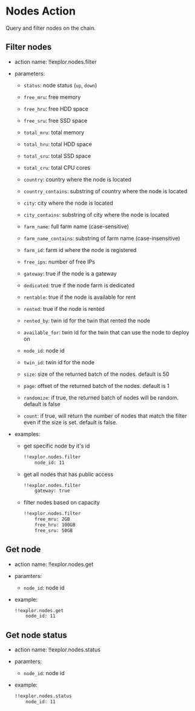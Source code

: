 # Nodes Action
Query and filter nodes on the chain.

## Filter nodes
- action name: !!explor.nodes.filter
- parameters:
    - `status`: node status (`up`, `down`)
    - `free_mru`: free memory
	- `free_hru`: free HDD space
	- `free_sru`: free SSD space
	- `total_mru`: total memory
	- `total_hru`: total HDD space 
	- `total_sru`: total SSD space 
	- `total_cru`: total CPU cores 
	- `country`: country where the node is located
	- `country_contains`: substring of country where the node is located
	- `city`: city where the node is located
	- `city_contains`: substring of city where the node is located
	- `farm_name`: full farm name (case-sensitive)
	- `farm_name_contains`: substring of farm name (case-insensitive)
	- `farm_id`: farm id where the node is registered
	- `free_ips`: number of free IPs
	- `gateway`: true if the node is a gateway
	- `dedicated`: true if the node farm is dedicated
	- `rentable`: true if the node is available for rent
	- `rented`: true if the node is rented
	- `rented_by`: twin id for the twin that rented the node
	- `available_for`: twin id for the twin that can use the node to deploy on
	- `node_id`: node id
	- `twin_id`: twin id for the node

    
    - `size`: size of the returned batch of the nodes. default is 50
    - `page`: offset of the returned batch of the nodes. default is 1
    - `randomize`: if true, the returned batch of nodes will be random. default is false
    - `count`: if true, will return the number of nodes that match the filter even if the size is set. default is false.

- examples:
    - get specific node by it's id
        ```bash
        !!explor.nodes.filter
            node_id: 11
        ```
    - get all nodes that has public access
        ```bash
        !!explor.nodes.filter
            gateway: true
        ```
    - filter nodes based on capacity
        ```bash
        !!explor.nodes.filter
            free_mru: 2GB
            free_hru: 100GB
            free_sru: 50GB
        ```

## Get node
- action name: !!explor.nodes.get
- paramters: 
    - `node_id`: node id

- example:
    ```bash
    !!explor.nodes.get
        node_id: 11
    ```

## Get node status
- action name: !!explor.nodes.status
- paramters: 
    - `node_id`: node id

- example:
    ```bash
    !!explor.nodes.status
        node_id: 11
    ```